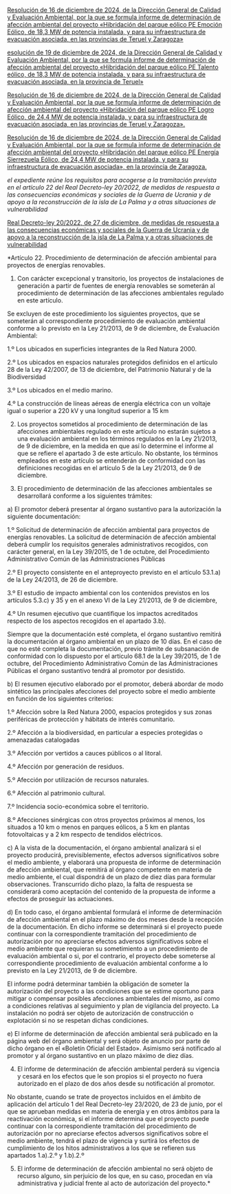[Resolución de 16 de diciembre de 2024, de la Dirección General de Calidad y Evaluación Ambiental, por la que se formula informe de determinación de afección ambiental del proyecto «Hibridación del parque eólico PE Emoción Eólico, de 18,3 MW de potencia instalada, y para su infraestructura de evacuación asociada, en las provincias de Teruel y Zaragoza»](https://www.boe.es/diario_boe/txt.php?id=BOE-A-2024-27263)

[esolución de 19 de diciembre de 2024, de la Dirección General de Calidad y Evaluación Ambiental, por la que se formula informe de determinación de afección ambiental del proyecto «Hibridación del parque eólico PE Talento eólico, de 18,3 MW de potencia instalada, y para su infraestructura de evacuación asociada, en la provincia de Teruel»](https://www.boe.es/diario_boe/txt.php?id=BOE-A-2025-152)

[Resolución de 16 de diciembre de 2024, de la Dirección General de Calidad y Evaluación Ambiental, por la que se formula informe de determinación de afección ambiental del proyecto «Hibridación del parque eólico PE Logro Eólico, de 24,4 MW de potencia instalada, y para su infraestructura de evacuación asociada, en las provincias de Teruel y Zaragoza».](https://www.boe.es/diario_boe/txt.php?id=BOE-A-2024-27380)

[Resolución de 16 de diciembre de 2024, de la Dirección General de Calidad y Evaluación Ambiental, por la que se formula informe de determinación de afección ambiental del proyecto «Hibridación del parque eólico PE Energía Sierrezuela Eólico, de 24,4 MW de potencia instalada, y para su infraestructura de evacuación asociada», en la provincia de Zaragoza.](https://www.boe.es/diario_boe/txt.php?id=BOE-A-2024-27076)

*el expediente reúne los requisitos para acogerse a la tramitación prevista en el artículo 22 del Real Decreto-ley 20/2022, de medidas de respuesta a las consecuencias económicas y sociales de la Guerra de Ucrania y de apoyo a la reconstrucción de la isla de La Palma y a otras situaciones de vulnerabilidad*

[Real Decreto-ley 20/2022, de 27 de diciembre, de medidas de respuesta a las consecuencias económicas y sociales de la Guerra de Ucrania y de apoyo a la reconstrucción de la isla de La Palma y a otras situaciones de vulnerabilidad](https://www.boe.es/buscar/act.php?id=BOE-A-2022-22685)

*Artículo 22. Procedimiento de determinación de afección ambiental para proyectos de energías renovables.

1. Con carácter excepcional y transitorio, los proyectos de instalaciones de generación a partir de fuentes de energía renovables se someterán al procedimiento de determinación de las afecciones ambientales regulado en este artículo.

Se excluyen de este procedimiento los siguientes proyectos, que se someterán al correspondiente procedimiento de evaluación ambiental conforme a lo previsto en la Ley 21/2013, de 9 de diciembre, de Evaluación Ambiental:

1.º Los ubicados en superficies integrantes de la Red Natura 2000.

2.º Los ubicados en espacios naturales protegidos definidos en el artículo 28 de la Ley 42/2007, de 13 de diciembre, del Patrimonio Natural y de la Biodiversidad

3.º Los ubicados en el medio marino.

4.º La construcción de líneas aéreas de energía eléctrica con un voltaje igual o superior a 220 kV y una longitud superior a 15 km

2. Los proyectos sometidos al procedimiento de determinación de las afecciones ambientales regulado en este artículo no estarán sujetos a una evaluación ambiental en los términos regulados en la Ley 21/2013, de 9 de diciembre, en la medida en que así lo determine el informe al que se refiere el apartado 3 de este artículo. No obstante, los términos empleados en este artículo se entenderán de conformidad con las definiciones recogidas en el artículo 5 de la Ley 21/2013, de 9 de diciembre.

3. El procedimiento de determinación de las afecciones ambientales se desarrollará conforme a los siguientes trámites:

a) El promotor deberá presentar al órgano sustantivo para la autorización la siguiente documentación:

1.º Solicitud de determinación de afección ambiental para proyectos de energías renovables. La solicitud de determinación de afección ambiental deberá cumplir los requisitos generales administrativos recogidos, con carácter general, en la Ley 39/2015, de 1 de octubre, del Procedimiento Administrativo Común de las Administraciones Públicas

2.º El proyecto consistente en el anteproyecto previsto en el artículo 53.1.a) de la Ley 24/2013, de 26 de diciembre.

3.º El estudio de impacto ambiental con los contenidos previstos en los artículos 5.3.c) y 35 y en el anexo VI de la Ley 21/2013, de 9 de diciembre,

4.º Un resumen ejecutivo que cuantifique los impactos acreditados respecto de los aspectos recogidos en el apartado 3.b).

Siempre que la documentación esté completa, el órgano sustantivo remitirá la documentación al órgano ambiental en un plazo de 10 días. En el caso de que no esté completa la documentación, previo trámite de subsanación de conformidad con lo dispuesto por el artículo 68.1 de la Ley 39/2015, de 1 de octubre, del Procedimiento Administrativo Común de las Administraciones Públicas el órgano sustantivo tendrá al promotor por desistido.

b) El resumen ejecutivo elaborado por el promotor, deberá abordar de modo sintético las principales afecciones del proyecto sobre el medio ambiente en función de los siguientes criterios:

1.º Afección sobre la Red Natura 2000, espacios protegidos y sus zonas periféricas de protección y hábitats de interés comunitario.

2.º Afección a la biodiversidad, en particular a especies protegidas o amenazadas catalogadas

3.º Afección por vertidos a cauces públicos o al litoral.

4.º Afección por generación de residuos.

5.º Afección por utilización de recursos naturales.

6.º Afección al patrimonio cultural.

7.º Incidencia socio-económica sobre el territorio.

8.º Afecciones sinérgicas con otros proyectos próximos al menos, los situados a 10 km o menos en parques eólicos, a 5 km en plantas fotovoltaicas y a 2 km respecto de tendidos eléctricos.

c) A la vista de la documentación, el órgano ambiental analizará si el proyecto producirá, previsiblemente, efectos adversos significativos sobre el medio ambiente, y elaborará una propuesta de informe de determinación de afección ambiental, que remitirá al órgano competente en materia de medio ambiente, el cual dispondrá de un plazo de diez días para formular observaciones. Transcurrido dicho plazo, la falta de respuesta se considerará como aceptación del contenido de la propuesta de informe a efectos de proseguir las actuaciones.

d) En todo caso, el órgano ambiental formulará el informe de determinación de afección ambiental en el plazo máximo de dos meses desde la recepción de la documentación. En dicho informe se determinará si el proyecto puede continuar con la correspondiente tramitación del procedimiento de autorización por no apreciarse efectos adversos significativos sobre el medio ambiente que requieran su sometimiento a un procedimiento de evaluación ambiental o si, por el contrario, el proyecto debe someterse al correspondiente procedimiento de evaluación ambiental conforme a lo previsto en la Ley 21/2013, de 9 de diciembre.

El informe podrá determinar también la obligación de someter la autorización del proyecto a las condiciones que se estime oportuno para mitigar o compensar posibles afecciones ambientales del mismo, así como a condiciones relativas al seguimiento y plan de vigilancia del proyecto. La instalación no podrá ser objeto de autorización de construcción o explotación si no se respetan dichas condiciones.

e) El informe de determinación de afección ambiental será publicado en la página web del órgano ambiental y será objeto de anuncio por parte de dicho órgano en el «Boletín Oficial del Estado». Asimismo será notificado al promotor y al órgano sustantivo en un plazo máximo de diez días.

4. El informe de determinación de afección ambiental perderá su vigencia y cesará en los efectos que le son propios si el proyecto no fuera autorizado en el plazo de dos años desde su notificación al promotor.

No obstante, cuando se trate de proyectos incluidos en el ámbito de aplicación del artículo 1 del Real Decreto-ley 23/2020, de 23 de junio, por el que se aprueban medidas en materia de energía y en otros ámbitos para la reactivación económica, si el informe determina que el proyecto puede continuar con la correspondiente tramitación del procedimiento de autorización por no apreciarse efectos adversos significativos sobre el medio ambiente, tendrá el plazo de vigencia y surtirá los efectos de cumplimiento de los hitos administrativos a los que se refieren sus apartados 1.a).2.º y 1.b).2.º

5. El informe de determinación de afección ambiental no será objeto de recurso alguno, sin perjuicio de los que, en su caso, procedan en vía administrativa y judicial frente al acto de autorización del proyecto.*